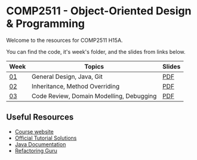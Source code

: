 # COMP2511 - Object-Oriented Design & Programming

Welcome to the resources for COMP2511 H15A.

You can find the code, it's week's folder, and the slides from links below.

| Week            | Topics                                   | Slides                                             |
| --------------- | ---------------------------------------- | -------------------------------------------------- |
| [01](./week01/) | General Design, Java, Git                | [PDF](./week01/COMP2511%2024T2%20-%20Week%201.pdf) |
| [02](./week02/) | Inheritance, Method Overriding           | [PDF](./week02/COMP2511%2024T2%20-%20Week%202.pdf) |
| [03](./week03/) | Code Review, Domain Modelling, Debugging | [PDF](./week03/COMP2511%2024T2%20-%20Week%203.pdf) |

## Useful Resources

- [Course website](https://webcms3.cse.unsw.edu.au/COMP2511/24T2/)
- [Official Tutorial Solutions](https://webcms3.cse.unsw.edu.au/COMP2511/24T2/resources/100204)
- [Java Documentation](https://docs.oracle.com/en/java/javase/17/)
- [Refactoring Guru](https://refactoring.guru/)
